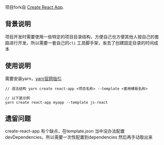 项目fork自 [Create React App](https://github.com/facebook/create-react-app).

## 背景说明
项目开发时需要使用一些特定的项目目录结构，方便自己也方便其他人按自己的套路进行开发，所以需要一套自己的```cli``` 工具脚手架，省去了创建固定目录的时间成本

## 使用说明
需要安装yarn，[yarn官网指引](https://classic.yarnpkg.com/en/docs/install/) 
```
// 语法结构 yarn create react-app <项目名称> --template <套用模板名称>

// 以下是示例
yarn create react-app myapp --template js-react
```

## 遗留问题
create-react-app 有个缺点，在template.json 当中没办法配置 devDependencies，所以需要一次性配置到dependencies 然后再手动取出来